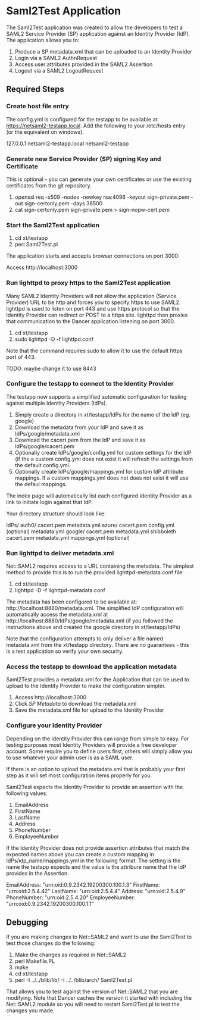 # Saml2Test Application

The Saml2Test application was created to allow the developers to test a SAML2 Service Provider (SP) application against an Identity Provider (IdP).  The application allows you to:

   1. Produce a SP metadata.xml that can be uploaded to an Identity Provider
   2. Login via a SAML2 AuthnRequest
   3. Access user attributes provided in the SAML2 Assertion
   3. Logout via a SAML2 LogoutRequest

## Required Steps

### Create host file entry

The config.yml is configured for the testapp to be available at: https://netsaml2-testapp.local.  Add the following to your /etc/hosts entry (or the equivalent on windows).

127.0.0.1   netsaml2-testapp.local   netsaml2-testapp

### Generate new Service Provider (SP) signing Key and Certificate

This is optional - you can generate your own certificates or use the existing certificates from the git repository.

   1. openssl req -x509 -nodes -newkey rsa:4096 -keyout sign-private.pem -out sign-certonly.pem -days 36500
   2. cat sign-certonly.pem sign-private.pem > sign-nopw-cert.pem

### Start the Saml2Test application

   1. cd xt/testapp
   2. perl Saml2Test.pl

The application starts and accepts browser connections on port 3000:

Access http://localhost:3000

### Run lighttpd to proxy https to the Saml2Test application

Many SAML2 Identity Providers will not allow the application (Service Provider) URL to be http and forces you to specify https to use SAML2.  lighttpd is used to listen on port 443 and use https protocol so that the Identity Provider can redirect or POST to a https site.  lighttpd then proxies that communication to the Dancer application listening on port 3000.

   1. cd xt/testapp
   2. sudo lighttpd -D -f lighttpd.conf

Note that the command requires sudo to allow it to use the default https port of 443.

TODO: maybe change it to use 8443

### Configure the testapp to connect to the Identity Provider

The testapp now supports a simplified automatic configuration for testing against multiple Identity Providers (IdPs).

   1. Simply create a directory in xt/testapp/IdPs for the name of the IdP (eg. google)
   2. Download the metadata from your IdP and save it as IdPs/google/metadata.xml
   3. Download the cacert.pem from the IdP and save it as IdPs/google/cacert.pem
   4. Optionally create IdPs/google/config.yml for custom settings for the IdP (if the a custom config.yml does not exist it will refresh the settings from the default config.yml.
   4. Optionally create IdPs/google/mappings.yml for custom IdP attribute mappings.  If a custom mappings.yml does not does not exist it will use the defaul mappings.

The index page will automatically list each configured Identity Provider as a link to initiate login against that IdP.

Your directory structure should look like:

IdPs/
    auth0/
        cacert.pem
        metadata.yml
    azure/
        cacert.pem
        config.yml (optional)
        metadata.yml
    google/
        cacert.pem
        metadata.yml
    shibboleth
        cacert.pem
        metadata.yml
        mappings.yml (optional)

### Run lighttpd to deliver metadata.xml

Net::SAML2 requires access to a URL containing the metadata.  The simplest method to provide this is to run the provided lighttpd-metadata.conf file:

   1. cd xt/testapp
   2. lighttpd -D -f lighttpd-metadata.conf

The metadata has been configured to be available at: http://localhost:8880/metadata.xml.  The simplified IdP configuration will automatically access the metadata.xml at http://localhost:8880/IdPs/google/metadata.xml (if you followed the instructions above and created the google directory in xt/testapp/IdPs)

Note that the configuration attempts to only deliver a file named metadata.xml from the xt/testapp directory.  There are no guarantees - this is a test application so verify your own security.

### Access the testapp to download the application metadata

Saml2Test provides a metadata.xml for the Application that can be used to upload to the Identity Provider to make the configuration simpler.

   1. Access http://localhost:3000
   2. Click *SP Metadata* to download the metadata.xml
   3. Save the metadata.xml file for upload to the Identity Provider

### Configure your Identity Provider

Depending on the Identity Provider this can range from simple to easy.  For testing purposes most Identity Providers will provide a free developer account.  Some require you to define users first, others will simply allow you to use whatever your admin user is as a SAML user.

If there is an option to upload the metadata.xml that is probably your first step as it will set most configuration items properly for you.

Saml2Test expects the Identity Provider to provide an assertion with the following values:

   1. EmailAddress
   2. FirstName
   3. LastName
   4. Address
   5. PhoneNumber
   6. EmployeeNumber

If the Identity Provider does not provide assertion attributes that match the expected names above you can create a custom mapping in IdPs/idp_name/mappings.yml in the following format.  The setting is the name the testapp expects and the value is the attribure name that the IdP provides in the Assertion.

EmailAddress: "urn:oid:0.9.2342.19200300.100.1.3"
FirstName: "urn:oid:2.5.4.42"
LastName: "urn:oid:2.5.4.4"
Address: "urn:oid:2.5.4.9"
PhoneNumber: "urn:oid:2.5.4.20"
EmployeeNumber: "urn:oid:0.9.2342.19200300.100.1.1"

## Debugging

If you are making changes to Net::SAML2 and want to use the Saml2Test to test those changes do the following:

   1. Make the changes as required in Net::SAML2
   2. perl Makefile.PL
   3. make
   4. cd xt/testapp
   5. perl -I ../../blib/lib/ -I ../../blib/arch/ Saml2Test.pl

That allows you to test against the version of Net::SAML2 that you are modifying.  Note that Dancer caches the version it started with including the Net::SAML2 module so you will need to restart Saml2Test.pl to test the changes you made.
